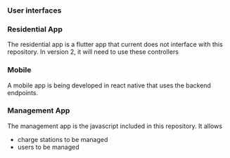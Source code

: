 
### User interfaces

### Residential App
The residential app is a flutter app that current does not interface with this repository.
In version 2, it will need to use these controllers

### Mobile
A mobile app is being developed in react native that uses the backend endpoints.

### Management App
The management app is the javascript included in this repository. It allows
- charge stations to be managed
- users to be managed